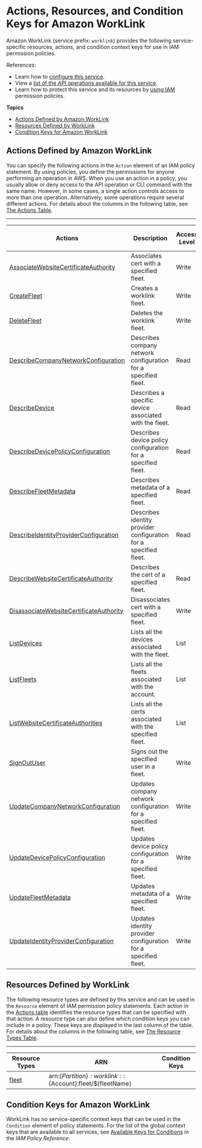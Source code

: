 # Actions, Resources, and Condition Keys for Amazon WorkLink<a name="list_amazonworklink"></a>

Amazon WorkLink \(service prefix: `worklink`\) provides the following service\-specific resources, actions, and condition context keys for use in IAM permission policies\.

References:
+ Learn how to [configure this service](https://docs.aws.amazon.com/worklink/latest/developerguide/)\.
+ View a [list of the API operations available for this service](https://docs.aws.amazon.com/worklink/latest/APIReference/)\.
+ Learn how to protect this service and its resources by [using IAM](https://docs.aws.amazon.com/worklink/latest/developerguide/auth-and-access-control.html) permission policies\.

**Topics**
+ [Actions Defined by Amazon WorkLink](#amazonworklink-actions-as-permissions)
+ [Resources Defined by WorkLink](#amazonworklink-resources-for-iam-policies)
+ [Condition Keys for Amazon WorkLink](#amazonworklink-policy-keys)

## Actions Defined by Amazon WorkLink<a name="amazonworklink-actions-as-permissions"></a>

You can specify the following actions in the `Action` element of an IAM policy statement\. By using policies, you define the permissions for anyone performing an operation in AWS\. When you use an action in a policy, you usually allow or deny access to the API operation or CLI command with the same name\. However, in some cases, a single action controls access to more than one operation\. Alternatively, some operations require several different actions\. For details about the columns in the following table, see [The Actions Table](reference_policies_actions-resources-contextkeys.md#actions_table)\.


****  

| Actions | Description | Access Level | Resource Types \(\*required\) | Condition Keys | Dependent Actions | 
| --- | --- | --- | --- | --- | --- | 
|   [ AssociateWebsiteCertificateAuthority ](https://docs.aws.amazon.com/worklink/latest/APIReference/API_AssociateWebsiteCertificateAuthority.html)  | Associates cert with a specified fleet\. | Write |   [ fleet\* ](#amazonworklink-fleet)   |  |  | 
|   [ CreateFleet ](https://docs.aws.amazon.com/worklink/latest/APIReference/API_CreateFleet.html)  | Creates a worklink fleet\. | Write |  |  |  | 
|   [ DeleteFleet ](https://docs.aws.amazon.com/worklink/latest/APIReference/API_DeleteFleet.html)  | Deletes the worklink fleet\. | Write |   [ fleet\* ](#amazonworklink-fleet)   |  |  | 
|   [ DescribeCompanyNetworkConfiguration ](https://docs.aws.amazon.com/worklink/latest/APIReference/API_DescribeCompanyNetworkConfiguration.html)  | Describes company network configuration for a specified fleet\. | Read |   [ fleet\* ](#amazonworklink-fleet)   |  |  | 
|   [ DescribeDevice ](https://docs.aws.amazon.com/worklink/latest/APIReference/API_DescribeDevice.html)  | Describes a specific device associated with the fleet\. | Read |   [ fleet\* ](#amazonworklink-fleet)   |  |  | 
|   [ DescribeDevicePolicyConfiguration ](https://docs.aws.amazon.com/worklink/latest/APIReference/API_DescribeDevicePolicyConfiguration.html)  | Describes device policy configuration for a specified fleet\. | Read |   [ fleet\* ](#amazonworklink-fleet)   |  |  | 
|   [ DescribeFleetMetadata ](https://docs.aws.amazon.com/worklink/latest/APIReference/API_DescribeFleetMetadata.html)  | Describes metadata of a specified fleet\. | Read |   [ fleet\* ](#amazonworklink-fleet)   |  |  | 
|   [ DescribeIdentityProviderConfiguration ](https://docs.aws.amazon.com/worklink/latest/APIReference/API_DescribeIdentityProviderConfiguration.html)  | Describes identity provider configuration for a specified fleet\. | Read |   [ fleet\* ](#amazonworklink-fleet)   |  |  | 
|   [ DescribeWebsiteCertificateAuthority ](https://docs.aws.amazon.com/worklink/latest/APIReference/API_DescribeWebsiteCertificateAuthority.html)  | Describes the cert of a specified fleet\. | Read |   [ fleet\* ](#amazonworklink-fleet)   |  |  | 
|   [ DisassociateWebsiteCertificateAuthority ](https://docs.aws.amazon.com/worklink/latest/APIReference/API_DisassociateWebsiteCertificateAuthority.html)  | Disassociates cert with a specified fleet\. | Write |   [ fleet\* ](#amazonworklink-fleet)   |  |  | 
|   [ ListDevices ](https://docs.aws.amazon.com/worklink/latest/APIReference/API_ListDevices.html)  | Lists all the devices associated with the fleet\. | List |   [ fleet\* ](#amazonworklink-fleet)   |  |  | 
|   [ ListFleets ](https://docs.aws.amazon.com/worklink/latest/APIReference/API_ListFleets.html)  | Lists all the fleets associated with the account\. | List |  |  |  | 
|   [ ListWebsiteCertificateAuthorities ](https://docs.aws.amazon.com/worklink/latest/APIReference/API_ListWebsiteCertificateAuthorities.html)  | Lists all the certs associated with the specified fleet\. | List |   [ fleet\* ](#amazonworklink-fleet)   |  |  | 
|   [ SignOutUser ](https://docs.aws.amazon.com/worklink/latest/APIReference/API_SignOutUser.html)  | Signs out the specified user in a fleet\. | Write |   [ fleet\* ](#amazonworklink-fleet)   |  |  | 
|   [ UpdateCompanyNetworkConfiguration ](https://docs.aws.amazon.com/worklink/latest/APIReference/API_UpdateCompanyNetworkConfiguration.html)  | Updates company network configuration for a specified fleet\. | Write |   [ fleet\* ](#amazonworklink-fleet)   |  |  | 
|   [ UpdateDevicePolicyConfiguration ](https://docs.aws.amazon.com/worklink/latest/APIReference/API_UpdateDevicePolicyConfiguration.html)  | Updates device policy configuration for a specified fleet\. | Write |   [ fleet\* ](#amazonworklink-fleet)   |  |  | 
|   [ UpdateFleetMetadata ](https://docs.aws.amazon.com/worklink/latest/APIReference/API_UpdateFleetMetadata.html)  | Updates metadata of a specified fleet\. | Write |   [ fleet\* ](#amazonworklink-fleet)   |  |  | 
|   [ UpdateIdentityProviderConfiguration ](https://docs.aws.amazon.com/worklink/latest/APIReference/API_UpdateIdentityProviderConfiguration.html)  | Updates identity provider configuration for a specified fleet\. | Write |   [ fleet\* ](#amazonworklink-fleet)   |  |  | 

## Resources Defined by WorkLink<a name="amazonworklink-resources-for-iam-policies"></a>

The following resource types are defined by this service and can be used in the `Resource` element of IAM permission policy statements\. Each action in the [Actions table](#amazonworklink-actions-as-permissions) identifies the resource types that can be specified with that action\. A resource type can also define which condition keys you can include in a policy\. These keys are displayed in the last column of the table\. For details about the columns in the following table, see [The Resource Types Table](reference_policies_actions-resources-contextkeys.md#resources_table)\.


****  

| Resource Types | ARN | Condition Keys | 
| --- | --- | --- | 
|   [ fleet ](https://docs.aws.amazon.com/worklink/latest/developerguide/worklink-resources.html#Fleet)  |  arn:$\{Partition\}:worklink::$\{Account\}:fleet/$\{fleetName\}  |  | 

## Condition Keys for Amazon WorkLink<a name="amazonworklink-policy-keys"></a>

WorkLink has no service\-specific context keys that can be used in the `Condition` element of policy statements\. For the list of the global context keys that are available to all services, see [Available Keys for Conditions](reference_policies_condition-keys.html#AvailableKeys) in the *IAM Policy Reference*\.